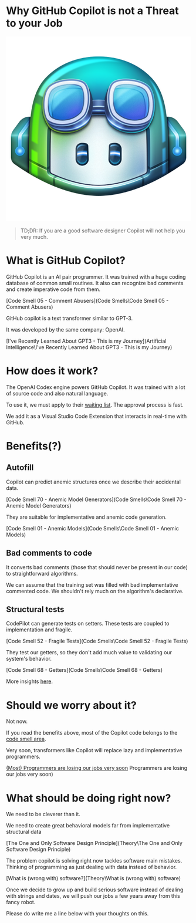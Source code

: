 # Why GitHub Copilot is not a Threat to your Job

![Why GitHub Copilot is not a Threat to your Job](cp-head-square.png)

> TD;DR: If you are a good software designer Copilot will not help you very much.

# What is GitHub Copilot?

GitHub Copilot is an AI pair programmer.
It was trained with a huge coding database of common small routines.
It also can recognize bad comments and create imperative code from them.

[Code Smell 05 - Comment Abusers](Code Smells\Code Smell 05 - Comment Abusers)

GitHub copilot is a text transformer similar to GPT-3.

It was developed by the same company: OpenAI.

[I've Recently Learned About GPT3 - This is my Journey](Artificial Intelligence\I've Recently Learned About GPT3 - This is my Journey)

# How does it work?

The OpenAI Codex engine powers GitHub Copilot.
It was trained with a lot of source code and also natural language.

To use it, we must apply to their [waiting list](https://copilot.github.com/). The approval process is fast.

We add it as a Visual Studio Code Extension that interacts in real-time with GitHub.

# Benefits(?)

## Autofill

Copilot can predict anemic structures once we describe their accidental data.

[Code Smell 70 - Anemic Model Generators](Code Smells\Code Smell 70 - Anemic Model Generators)

They are suitable for implementative and anemic code generation.

[Code Smell 01 - Anemic Models](Code Smells\Code Smell  01 - Anemic Models)

## Bad comments to code

It converts bad comments (those that should never be present in our code) to straightforward algorithms.

We can assume that the training set was filled with bad implementative commented code.
We shouldn't rely much on the algorithm's declarative.

## Structural tests

CodePilot can generate tests on setters. These tests are coupled to implementation and fragile.

[Code Smell 52 - Fragile Tests](Code Smells\Code Smell 52 - Fragile Tests)

They test our getters, so they don't add much value to validating our system's behavior.

[Code Smell 68 - Getters](Code Smells\Code Smell 68 - Getters)

More insights [here](https://goldedem.hashnode.dev/github-co-pilot-in-a-nutshell).

# Should we worry about it?

Not now.

If you read the benefits above, most of the Copilot code belongs to the [code smell area]().

Very soon, transformers like Copilot will replace lazy and implementative programmers.

[(Most) Programmers are losing our jobs very soon](Opinion\(Most) Programmers are losing our jobs very soon)

# What should be doing right now?

We need to be cleverer than it.

We need to create great behavioral models far from implementative structural data

[The One and Only Software Design Principle](Theory\The One and Only Software Design Principle)

The problem copilot is solving right now tackles software main mistakes. Thinking of programming as just dealing with data instead of behavior.

[What is (wrong with) software?](Theory\What is (wrong with) software)

Once we decide to grow up and build serious software instead of dealing with strings and dates, we will push our jobs a few years away from this fancy robot.

Please do write me a line below with your thoughts on this.
